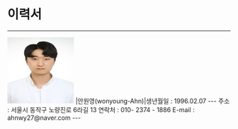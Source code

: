 # 이력서
---
<img src = 증명사진.jpg height =150 width=150>
|안원영(wonyoung-Ahn)|생년월일 : 1996.02.07   
---
주소 : 서울시 동작구 노량진로 6라길 13   
연락처 : 010- 2374 - 1886   
E-mail : ahnwy27@naver.com   
---
